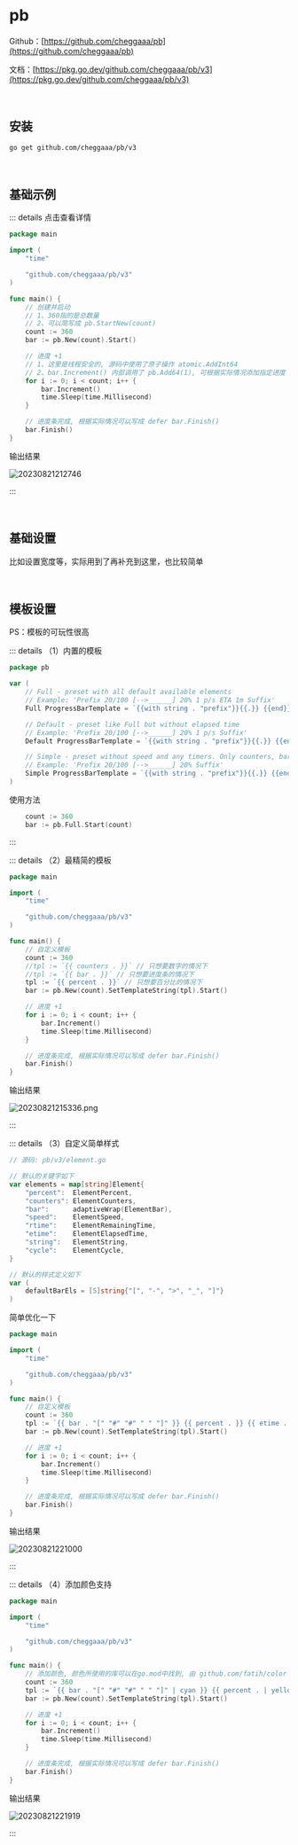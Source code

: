 # pb

Github：[https://github.com/cheggaaa/pb](https://github.com/cheggaaa/pb)

文档：[https://pkg.go.dev/github.com/cheggaaa/pb/v3](https://pkg.go.dev/github.com/cheggaaa/pb/v3)

<br />

## 安装

```bash
go get github.com/cheggaaa/pb/v3
```

<br />

## 基础示例

::: details 点击查看详情

```go
package main

import (
	"time"

	"github.com/cheggaaa/pb/v3"
)

func main() {
	// 创建并启动
	// 1、360指的是总数量
	// 2、可以简写成 pb.StartNew(count)
	count := 360
	bar := pb.New(count).Start()

	// 进度 +1
	// 1、这里是线程安全的, 源码中使用了原子操作 atomic.AddInt64
	// 2、bar.Increment() 内部调用了 pb.Add64(1), 可根据实际情况添加指定进度
	for i := 0; i < count; i++ {
		bar.Increment()
		time.Sleep(time.Millisecond)
	}

	// 进度条完成, 根据实际情况可以写成 defer bar.Finish()
	bar.Finish()
}
```

输出结果

![20230821212746](https://tuchuang-1257805459.cos.accelerate.myqcloud.com//20230821212746.gif)

:::

<br />

## 基础设置

比如设置宽度等，实际用到了再补充到这里，也比较简单

<br />

## 模板设置

PS：模板的可玩性很高

::: details （1）内置的模板

```go
package pb

var (
	// Full - preset with all default available elements
	// Example: 'Prefix 20/100 [-->______] 20% 1 p/s ETA 1m Suffix'
	Full ProgressBarTemplate = `{{with string . "prefix"}}{{.}} {{end}}{{counters . }} {{bar . }} {{percent . }} {{speed . }} {{rtime . "ETA %s"}}{{with string . "suffix"}} {{.}}{{end}}`

	// Default - preset like Full but without elapsed time
	// Example: 'Prefix 20/100 [-->______] 20% 1 p/s Suffix'
	Default ProgressBarTemplate = `{{with string . "prefix"}}{{.}} {{end}}{{counters . }} {{bar . }} {{percent . }} {{speed . }}{{with string . "suffix"}} {{.}}{{end}}`

	// Simple - preset without speed and any timers. Only counters, bar and percents
	// Example: 'Prefix 20/100 [-->______] 20% Suffix'
	Simple ProgressBarTemplate = `{{with string . "prefix"}}{{.}} {{end}}{{counters . }} {{bar . }} {{percent . }}{{with string . "suffix"}} {{.}}{{end}}`
)
```

使用方法

```go
	count := 360
	bar := pb.Full.Start(count)
```

:::

::: details （2）最精简的模板

```go
package main

import (
	"time"

	"github.com/cheggaaa/pb/v3"
)

func main() {
	// 自定义模板
	count := 360
	//tpl := `{{ counters . }}` // 只想要数字的情况下
	//tpl := `{{ bar . }}` // 只想要进度条的情况下
	tpl := `{{ percent . }}` // 只想要百分比的情况下
	bar := pb.New(count).SetTemplateString(tpl).Start()

	// 进度 +1
	for i := 0; i < count; i++ {
		bar.Increment()
		time.Sleep(time.Millisecond)
	}

	// 进度条完成, 根据实际情况可以写成 defer bar.Finish()
	bar.Finish()
}
```

输出结果

![20230821215336.png](https://tuchuang-1257805459.cos.accelerate.myqcloud.com//20230821215336.png.gif)

:::

::: details （3）自定义简单样式

```go
// 源码: pb/v3/element.go

// 默认的关键字如下
var elements = map[string]Element{
	"percent":  ElementPercent,
	"counters": ElementCounters,
	"bar":      adaptiveWrap(ElementBar),
	"speed":    ElementSpeed,
	"rtime":    ElementRemainingTime,
	"etime":    ElementElapsedTime,
	"string":   ElementString,
	"cycle":    ElementCycle,
}

// 默认的样式定义如下
var (
	defaultBarEls = [5]string{"[", "-", ">", "_", "]"}
)
```

简单优化一下

```go
package main

import (
	"time"

	"github.com/cheggaaa/pb/v3"
)

func main() {
	// 自定义模板
	count := 360
	tpl := `{{ bar . "[" "#" "#" " " "]" }} {{ percent . }} {{ etime . "ETA %s" }}`
	bar := pb.New(count).SetTemplateString(tpl).Start()

	// 进度 +1
	for i := 0; i < count; i++ {
		bar.Increment()
		time.Sleep(time.Millisecond)
	}

	// 进度条完成, 根据实际情况可以写成 defer bar.Finish()
	bar.Finish()
}
```

输出结果

![20230821221000](https://tuchuang-1257805459.cos.accelerate.myqcloud.com//20230821221000.gif)

:::

::: details （4）添加颜色支持

```go
package main

import (
	"time"

	"github.com/cheggaaa/pb/v3"
)

func main() {
	// 添加颜色, 颜色所使用的库可以在go.mod中找到, 由 github.com/fatih/color 提供解析
	count := 360
	tpl := `{{ bar . "[" "#" "#" " " "]" | cyan }} {{ percent . | yellow }} {{ etime . "ETA %s" | red }}`
	bar := pb.New(count).SetTemplateString(tpl).Start()

	// 进度 +1
	for i := 0; i < count; i++ {
		bar.Increment()
		time.Sleep(time.Millisecond)
	}

	// 进度条完成, 根据实际情况可以写成 defer bar.Finish()
	bar.Finish()
}
```

输出结果

![20230821221919](https://tuchuang-1257805459.cos.accelerate.myqcloud.com//20230821221919.gif)

:::